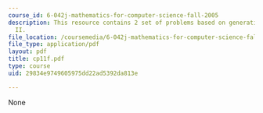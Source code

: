 ```yaml
---
course_id: 6-042j-mathematics-for-computer-science-fall-2005
description: This resource contains 2 set of problems based on generating functions
  II.
file_location: /coursemedia/6-042j-mathematics-for-computer-science-fall-2005/29834e9749605975dd22ad5392da813e_cp11f.pdf
file_type: application/pdf
layout: pdf
title: cp11f.pdf
type: course
uid: 29834e9749605975dd22ad5392da813e

---
```

None